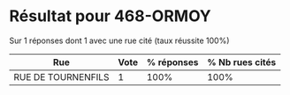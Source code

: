 # Résultat pour 468-ORMOY

Sur 1 réponses dont 1 avec une rue cité (taux réussite 100%)

| Rue | Vote | % réponses | % Nb rues cités|
|-----|------|------------|----------------|
| RUE DE TOURNENFILS | 1 | 100% | 100%|
